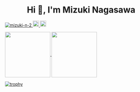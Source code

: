 <h1 align="center">Hi 👋, I'm Mizuki Nagasawa</h1>

<p> 
  <a href="https://github.com/mizuki-n-2/mizuki-n-2/">
    <img src="https://komarev.com/ghpvc/?username=mizuki-n-2" alt="mizuki-n-2" />
  </a>
  <a href="http://twitter.com/water_tree_pro">
    <img height="20" src="https://img.shields.io/twitter/follow/water_tree_pro?label=Twitter&logo=twitter&style=flat" />
  </a>
  <a href="https://github.com/mizuki-n-2">
    <img height="20" src="https://img.shields.io/github/followers/mizuki-n-2?label=follow&logo=github&style=flat" />
  </a>
</p>

<p>
  <a href="https://github.com/mizuki-n-2/github-readme-stats">
    <img align="center" height="150px" src="https://github-readme-stats.vercel.app/api?username=mizuki-n-2&count_private=true&show_icons=true&theme=algolia" />
  </a>
  <a href="https://github.com/mizuki-n-2/github-readme-stats">
    <img align="center" height="150px" src="https://github-readme-stats.vercel.app/api/top-langs/?username=mizuki-n-2&layout=compact&theme=algolia&repo=github-readme-stats&langs_count=5" />
  </a>  
</p>

[![trophy](https://github-profile-trophy.vercel.app/?username=mizuki-n-2&title=MultiLanguage,Joined2020,Commit,Issues,PullRequest,Repositories&margin-w=15)](https://github.com/mizuki-n-2/github-profile-trophy)
